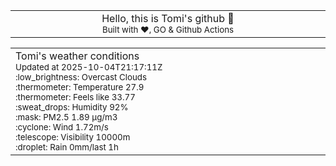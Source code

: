 
<div align="center">
<table>
<tbody>
<td align="center">
<img width="2000" height="0"><br>
Hello, this is Tomi's github 👋<br>
<sup>Built with ❤️, GO & Github Actions</sup><br>
<img width="2000" height="0">
</td>
</tbody>
</table>
</div>
<table>
<tbody>
<td align="left">
<img width="2000" height="0"><br>
Tomi's weather conditions<br>
<sup>Updated at 2025-10-04T21:17:11Z</sup><br>
<sup>:low_brightness: Overcast Clouds</sup><br>
<sup>:thermometer: Temperature 27.9 </sup><br>
<sup>:thermometer: Feels like 33.77</sup><br>
<sup>:sweat_drops: Humidity 92%</sup><br>
<sup>:mask: PM2.5 1.89 μg/m3</sup><br>
<sup>:cyclone: Wind 1.72m/s </sup><br>
<sup>:telescope: Visibility 10000m </sup><br>
<sup>:droplet: Rain 0mm/last 1h </sup><br>
<img width="2000" height="0">
</td>
<td align="left">
<img width="2000" height="0"><br>
<br>
<img width="2000" height="0">
</td>
</tbody>
</table>
</div>
    